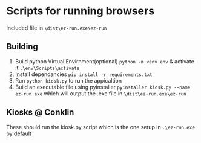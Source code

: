 # Scripts for running browsers

Included file in `\dist\ez-run.exe\ez-run`

## Building

1. Build python Virtual Envirnment(optional) `python -m venv env` & activate it `.\env\Scripts\activate`
2. Install dependancies `pip install -r requirements.txt`
3. Run `python kiosk.py` to run the appicaltion
4. Build an executable file using pyinstaller `pyinstaller kiosk.py --name ez-run.exe` which will output the .exe file in `\dist\ez-run.exe\ez-run`

## Kiosks @ Conklin

These should run the kiosk.py script which is the one setup in `.\ez-run.exe` by default
